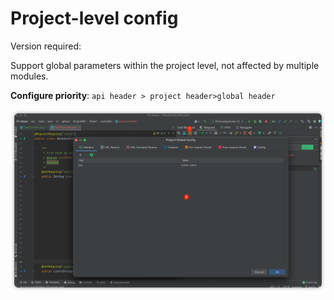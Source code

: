 # Project-level config

Version required: <Badge text="2022.1.8" />

Support global parameters within the project level, not affected by multiple modules.

**Configure priority**: `api header > project header>global header`

![projectConfigParam](/img/projectConfigParam.png)
